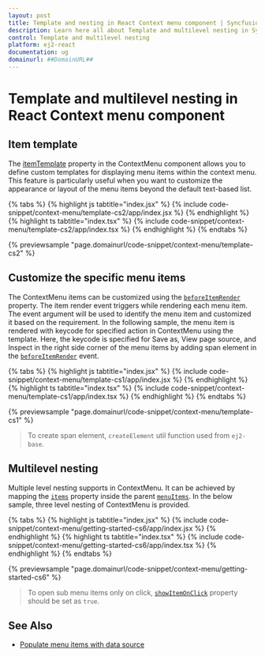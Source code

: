```yaml
---
layout: post
title: Template and nesting in React Context menu component | Syncfusion
description: Learn here all about Template and multilevel nesting in Syncfusion React Context menu component of Syncfusion Essential JS 2 and more.
control: Template and multilevel nesting 
platform: ej2-react
documentation: ug
domainurl: ##DomainURL##
---
```


# Template and multilevel nesting in React Context menu component

## Item template

The [itemTemplate](https://ej2.syncfusion.com/react/documentation/api/context-menu/#itemtemplate) property in the ContextMenu component allows you to define custom templates for displaying menu items within the context menu. This feature is particularly useful when you want to customize the appearance or layout of the menu items beyond the default text-based list.

{% tabs %}
{% highlight js tabtitle="index.jsx" %}
{% include code-snippet/context-menu/template-cs2/app/index.jsx %}
{% endhighlight %}
{% highlight ts tabtitle="index.tsx" %}
{% include code-snippet/context-menu/template-cs2/app/index.tsx %}
{% endhighlight %}
{% endtabs %}

{% previewsample "page.domainurl/code-snippet/context-menu/template-cs2" %}

## Customize the specific menu items

The ContextMenu items can be customized using the [`beforeItemRender`](https://ej2.syncfusion.com/react/documentation/api/context-menu/#beforeitemrender) property. The item render event triggers while rendering each menu item. The event argument will be used to identify the menu item and customized it based on the requirement. In the following sample, the menu item is rendered with keycode for specified action in ContextMenu using the template. Here, the keycode is specified for Save as, View page source, and Inspect in the right side corner of the menu items by adding span element in the [`beforeItemRender`](https://ej2.syncfusion.com/react/documentation/api/context-menu/#beforeitemrender) event.

{% tabs %}
{% highlight js tabtitle="index.jsx" %}
{% include code-snippet/context-menu/template-cs1/app/index.jsx %}
{% endhighlight %}
{% highlight ts tabtitle="index.tsx" %}
{% include code-snippet/context-menu/template-cs1/app/index.tsx %}
{% endhighlight %}
{% endtabs %}

 {% previewsample "page.domainurl/code-snippet/context-menu/template-cs1" %}

> To create span element, `createElement` util function used from `ej2-base`.

## Multilevel nesting

Multiple level nesting supports in ContextMenu. It can be achieved by mapping the [`items`](https://ej2.syncfusion.com/react/documentation/api/context-menu/menuItemModel/#items) property inside the parent [`menuItems`](https://ej2.syncfusion.com/react/documentation/api/context-menu/#items). In the below sample, three level nesting of ContextMenu is provided.

{% tabs %}
{% highlight js tabtitle="index.jsx" %}
{% include code-snippet/context-menu/getting-started-cs6/app/index.jsx %}
{% endhighlight %}
{% highlight ts tabtitle="index.tsx" %}
{% include code-snippet/context-menu/getting-started-cs6/app/index.tsx %}
{% endhighlight %}
{% endtabs %}

 {% previewsample "page.domainurl/code-snippet/context-menu/getting-started-cs6" %}

> To open sub menu items only on click, [`showItemOnClick`](https://ej2.syncfusion.com/react/documentation/api/context-menu/#showitemonclick) property should be set as `true`.

## See Also

* [Populate menu items with data source](./how-to/data-binding)
